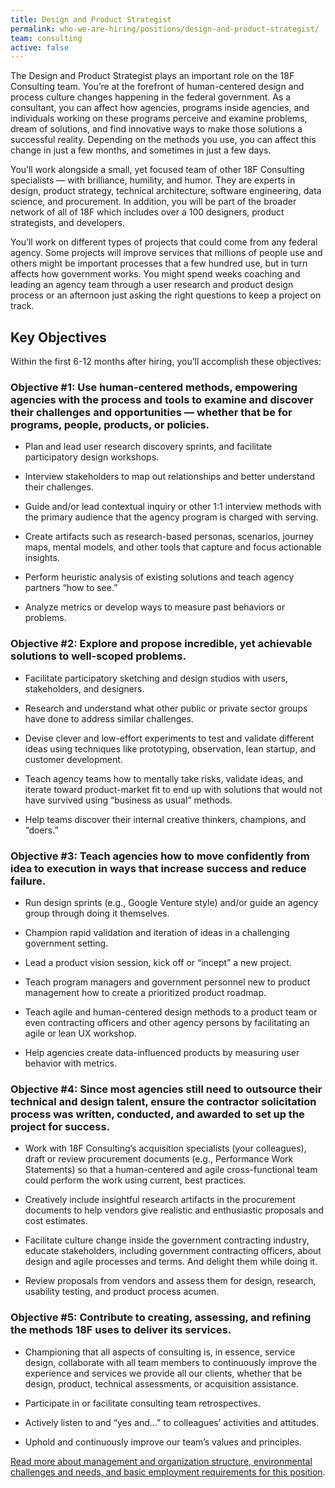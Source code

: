 ```yaml
---
title: Design and Product Strategist
permalink: who-we-are-hiring/positions/design-and-product-strategist/
team: consulting
active: false
---
```

The Design and Product Strategist plays an important role on the 18F
Consulting team. You’re at the forefront of human-centered design and
process culture changes happening in the federal government. As a
consultant, you can affect how agencies, programs inside agencies, and
individuals working on these programs perceive and examine problems,
dream of solutions, and find innovative ways to make those solutions a
successful reality. Depending on the methods you use, you can affect
this change in just a few months, and sometimes in just a few days.

You’ll work alongside a small, yet focused team of other 18F Consulting
specialists — with brilliance, humility, and humor. They are experts in
design, product strategy, technical architecture, software engineering,
data science, and procurement. In addition, you will be part of the
broader network of all of 18F which includes over a 100 designers,
product strategists, and developers.

You’ll work on different types of projects that could come from any
federal agency. Some projects will improve services that millions of
people use and others might be important processes that a few hundred
use, but in turn affects how government works. You might spend weeks
coaching and leading an agency team through a user research and product
design process or an afternoon just asking the right questions to keep a
project on track.

## Key Objectives

Within the first 6-12 months after hiring, you’ll accomplish these
objectives:

### Objective \#1: Use human-centered methods, empowering agencies with the process and tools to examine and discover their challenges and opportunities — whether that be for programs, people, products, or policies.

-   Plan and lead user research discovery sprints, and facilitate participatory design workshops.

-   Interview stakeholders to map out relationships and better understand their challenges.

-   Guide and/or lead contextual inquiry or other 1:1 interview methods with the primary audience that the agency program is charged with serving.

-   Create artifacts such as research-based personas, scenarios, journey maps, mental models, and other tools that capture and focus actionable insights.

-   Perform heuristic analysis of existing solutions and teach agency partners “how to see.”

-   Analyze metrics or develop ways to measure past behaviors or problems.

### Objective \#2: Explore and propose incredible, yet achievable solutions to well-scoped problems.

-   Facilitate participatory sketching and design studios with users, stakeholders, and designers.

-   Research and understand what other public or private sector groups have done to address similar challenges.

-   Devise clever and low-effort experiments to test and validate different ideas using techniques like prototyping, observation, lean startup, and customer development.

-   Teach agency teams how to mentally take risks, validate ideas, and iterate toward product-market fit to end up with solutions that would not have survived using “business as usual” methods.

-   Help teams discover their internal creative thinkers, champions, and “doers.”

### Objective \#3: Teach agencies how to move confidently from idea to execution in ways that increase success and reduce failure.

-   Run design sprints (e.g., Google Venture style) and/or guide an agency group through doing it themselves.

-   Champion rapid validation and iteration of ideas in a challenging government setting.

-   Lead a product vision session, kick off or “incept” a new project.

-   Teach program managers and government personnel new to product management how to create a prioritized product roadmap.

-   Teach agile and human-centered design methods to a product team or even contracting officers and other agency persons by facilitating an agile or lean UX workshop.

-   Help agencies create data-influenced products by measuring user behavior with metrics.

### Objective \#4: Since most agencies still need to outsource their technical and design talent, ensure the contractor solicitation process was written, conducted, and awarded to set up the project for success.

-   Work with 18F Consulting’s acquisition specialists (your colleagues), draft or review procurement documents (e.g., Performance Work Statements) so that a human-centered and agile cross-functional team could perform the work using current, best practices.

-   Creatively include insightful research artifacts in the procurement documents to help vendors give realistic and enthusiastic proposals and cost estimates.

-   Facilitate culture change inside the government contracting industry, educate stakeholders, including government contracting officers, about design and agile processes and terms. And delight them while doing it.

-   Review proposals from vendors and assess them for design, research, usability testing, and product process acumen.

### Objective \#5: Contribute to creating, assessing, and refining the methods 18F uses to deliver its services.

-   Championing that all aspects of consulting is, in essence, service design, collaborate with all team members to continuously improve the experience and services we provide all our clients, whether that be design, product, technical assessments, or acquisition assistance.

-   Participate in or facilitate consulting team retrospectives.

-   Actively listen to and “yes and...” to colleagues’ activities and attitudes.

-   Uphold and continuously improve our team’s values and principles.

[Read more about management and organization structure, environmental
challenges and needs, and basic employment requirements for this
position](https://pages.18f.gov/joining-18f/who-we-are-hiring/positions/18f-consulting/).
